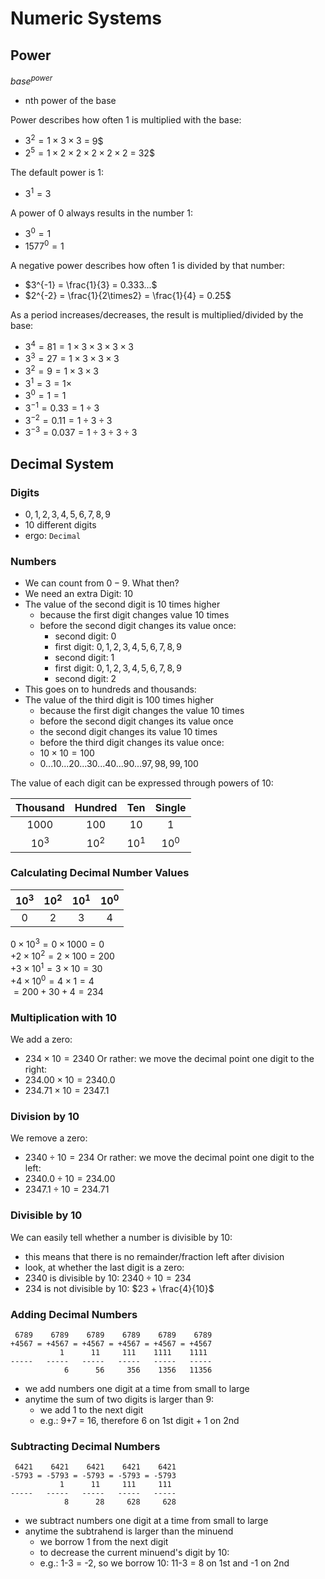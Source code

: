 # Numeric Systems

## Power

${base}^{power}$
- nth power of the base

Power describes how often 1 is multiplied with the base:
- $3^2 = 1\times3\times3$ = 9$
- $2^5 = 1\times2\times2\times2\times2\times2$ = 32$

The default power is 1:
- $3^1 = 3$

A power of 0 always results in the number 1:
- $3^0 = 1$
- $1577^0 = 1$

A negative power describes how often 1 is divided by that number:
- $3^{-1} = \frac{1}{3} = 0.333...$
- $2^{-2} = \frac{1}{2\times2} = \frac{1}{4} = 0.25$

As a period increases/decreases, the result is multiplied/divided by the base:
- $3^4 =   81 = 1\times3\times3\times3\times3$
- $3^3 =   27 = 1\times3\times3\times3$
- $3^2 =    9 = 1\times3\times3$
- $3^1 =    3 = 1\times$
- $3^0 =    1 = 1$
- $3^{-1} = 0.33 = 1\div3$
- $3^{-2} = 0.11 = 1\div3\div3$
- $3^{-3} = 0.037 = 1\div3\div3\div3$

## Decimal System

### Digits
- $0,1,2,3,4,5,6,7,8,9$
- 10 different digits
- ergo: `Decimal`

### Numbers
- We can count from $0-9$. What then?
- We need an extra Digit: $10$
- The value of the second digit is 10 times higher
  - because the first digit changes value 10 times
  - before the second digit changes its value once:
    - second digit: 0
    - first digit: $0,1,2,3,4,5,6,7,8,9$
    - second digit: $1$
    - first digit: $0,1,2,3,4,5,6,7,8,9$
    - second digit: $2$
- This goes on to hundreds and thousands:
- The value of the third digit is 100 times higher
  - because the first digit changes the value 10 times
  - before the second digit changes its value once
  - the second digit changes its value 10 times
  - before the third digit changes its value once:
  - $10\times10 = 100$
  - $0...10...20...30...40...90...97,98,99,100$

The value of each digit can be expressed through powers of 10:

|Thousand|Hundred|Ten|Single|
|:-----:|:-----:|:-:|:----:|
|1000|100|10|1|
|$10^3$|$10^2$|$10^1$|$10^0$|

### Calculating Decimal Number Values
|$10^3$|$10^2$|$10^1$|$10^0$|
|:-----:|:-----:|:-:|:----:|
|0|2|3|4|

$0\times10^3 = 0\times1000 = 0$\
$+2\times10^2 = 2\times100 = 200$\
$+3\times10^1 = 3\times10 = 30$\
$+4\times10^0 = 4\times1 = 4$\
$= 200 + 30 + 4 = 234$

### Multiplication with 10
We add a zero:
- $234\times10 = 2340$
Or rather: we move the decimal point one digit to the right:
- $234.00\times10 = 2340.0$
- $234.71\times10 = 2347.1$

### Division by 10
We remove a zero:
- $2340\div10 = 234$
Or rather: we move the decimal point one digit to the left:
- $2340.0\div10 = 234.00$
- $2347.1\div10 = 234.71$

### Divisible by 10
We can easily tell whether a number is divisible by 10:
- this means that there is no remainder/fraction left after division
- look, at whether the last digit is a zero:
- $2340$ is divisible by 10: $2340\div10=234$
- $234$ is not divisible by 10: $23 + \frac{4}{10}$

### Adding Decimal Numbers
```
 6789    6789    6789    6789    6789    6789
+4567 = +4567 = +4567 = +4567 = +4567 = +4567
           1      11     111    1111    1111 
-----   -----   -----   -----   -----   -----
            6      56     356    1356   11356
```

- we add numbers one digit at a time from small to large
- anytime the sum of two digits is larger than 9:
  - we add 1 to the next digit
  - e.g.: 9+7 = 16, therefore 6 on 1st digit + 1 on 2nd

### Subtracting Decimal Numbers
```
 6421    6421    6421    6421    6421
-5793 = -5793 = -5793 = -5793 = -5793
           1      11     111     111 
-----   -----   -----   -----   -----
            8      28     628     628
```

- we subtract numbers one digit at a time from small to large
- anytime the subtrahend is larger than the minuend
  - we borrow 1 from the next digit
  - to decrease the current minuend's digit by 10:
  - e.g.: 1-3 = -2, so we borrow 10: 11-3 = 8 on 1st and -1 on 2nd
